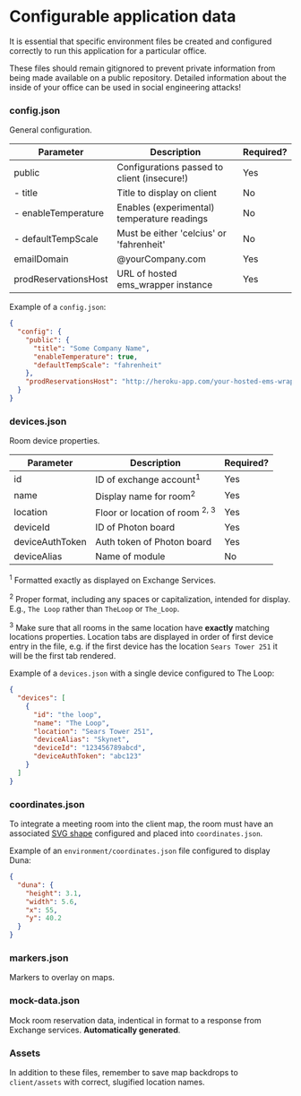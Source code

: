 # Configurable application data

It is essential that specific environment files be created and configured correctly to run this application for a particular office.

These files should remain gitignored to prevent private information from being made available on a public repository. Detailed information about the inside of your office can be used in social engineering attacks!

### config.json
General configuration.

| Parameter           | Description                                 | Required? |
|---------------------|---------------------------------------------|-----------|
| public              | Configurations passed to client (insecure!) | Yes       |
| - title             | Title to display on client                  | No        |
| - enableTemperature | Enables (experimental) temperature readings | No        |
| - defaultTempScale  | Must be either 'celcius' or 'fahrenheit'    | No        |
| emailDomain         | @yourCompany.com                            | Yes       |
| prodReservationsHost      | URL of hosted ems_wrapper instance          | Yes       |

Example of a `config.json`:
```json
{
  "config": {
    "public": {
      "title": "Some Company Name",
      "enableTemperature": true,
      "defaultTempScale": "fahrenheit"
    },
    "prodReservationsHost": "http://heroku-app.com/your-hosted-ems-wrapper"
  }
}

```

### devices.json
Room device properties.

| Parameter        | Description                           | Required? |
|------------------|---------------------------------------|-----------|
| id               | ID of exchange account<sup>1</sup>    | Yes       |
| name             | Display name for room<sup>2</sup>     | Yes       |
| location         | Floor or location of room <sup>2, 3</sup>| Yes       |
| deviceId         | ID of Photon board                    | Yes       |
| deviceAuthToken  | Auth token of Photon board            | Yes       |
| deviceAlias      | Name of module                        | No        |
<sup>1</sup> Formatted exactly as displayed on Exchange Services.

<sup>2</sup> Proper format, including any spaces or capitalization, intended for display. E.g., `The Loop` rather than `TheLoop` or `The_Loop`.

<sup>3</sup> Make sure that all rooms in the same location have **exactly** matching locations properties. Location tabs are displayed in order of first device entry in the file, e.g. if the first device has the location `Sears Tower 251` it will be the first tab rendered.

Example of a `devices.json` with a single device configured to The Loop:
```json
{
  "devices": [
    {
      "id": "the loop",
      "name": "The Loop",
      "location": "Sears Tower 251",
      "deviceAlias": "Skynet",
      "deviceId": "123456789abcd",
      "deviceAuthToken": "abc123"
    }
  ]
}
```

### coordinates.json
To integrate a meeting room into the client map, the room must have an associated [SVG shape](https://developer.mozilla.org/en-US/docs/Web/SVG/Tutorial/Basic_Shapes) configured and placed into `coordinates.json`.

Example of an `environment/coordinates.json` file configured to display Duna:
```json
{
  "duna": {
    "height": 3.1,
    "width": 5.6,
    "x": 55,
    "y": 40.2
  }
}
```

### markers.json
Markers to overlay on maps.

### mock-data.json
Mock room reservation data, indentical in format to a response from Exchange services. **Automatically generated**.

### Assets
In addition to these files, remember to save map backdrops to `client/assets` with correct, slugified location names.
